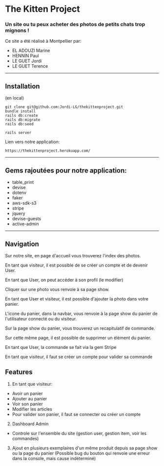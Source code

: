 # The Kitten Project

### Un site ou tu peux acheter des photos de petits chats trop mignons !

Ce site a été réalisé à Montpellier par:
* EL ADOUZI Marine
* HENNIN Paul
* LE GUET Jordi
* LE GUET Terence

___

## Installation
(en local)

```
git clone git@github.com:Jordi-LG/thekittenproject.git
bundle install
rails db:create
rails db:migrate
rails db:seed

rails server

```

Lien vers notre application:
```
https://thekittenproject.herokuapp.com/
```

___

## Gems rajoutées pour notre application:
* table_print
* devise
* dotenv
* faker
* aws-sdk-s3
* stripe
* jquery
* devise-guests
* active-admin

___

## Navigation
Sur notre site, en page d'accueil vous trouverez l'index des photos.

En tant que visiteur, il est possible de se créer un compte et de devenir User.

En tant que User, on peut accéder à son profil (le modifier)

Cliquer sur une photo vous renvoie à sa page show.

En tant que User et visiteur, il est possible d'ajouter la photo dans votre panier.

L'icone du panier, dans la navbar, vous renvoie à la page show du panier de l'utilisateur connecté ou du visiteur.

Sur la page show du panier, vous trouverez un recapitulatif de commande.

Sur cette même page, il est possible de supprimer un élément du panier.

En tant que User, la commande se fait via la gem Stripe

En tant que visiteur, il faut se créer un compte pour valider sa commande

## Features
1. En tant que visiteur:
  * Avoir un panier
  * Ajouter au panier
  * Voir son panier
  * Modifier les articles
  * Pour valider son panier, il faut se connecter ou créer un compte


2. Dashboard Admin
  * Controle sur l'ensemble du site (gestion user, gestion item, voir les commandes)

3. Ajout en plusieurs exemplaires d'un même produit depuis sa page show ou la page du panier
  (Possible bug du bouton qui renvoie une erreur dans la console, mais cause indéterminé)
